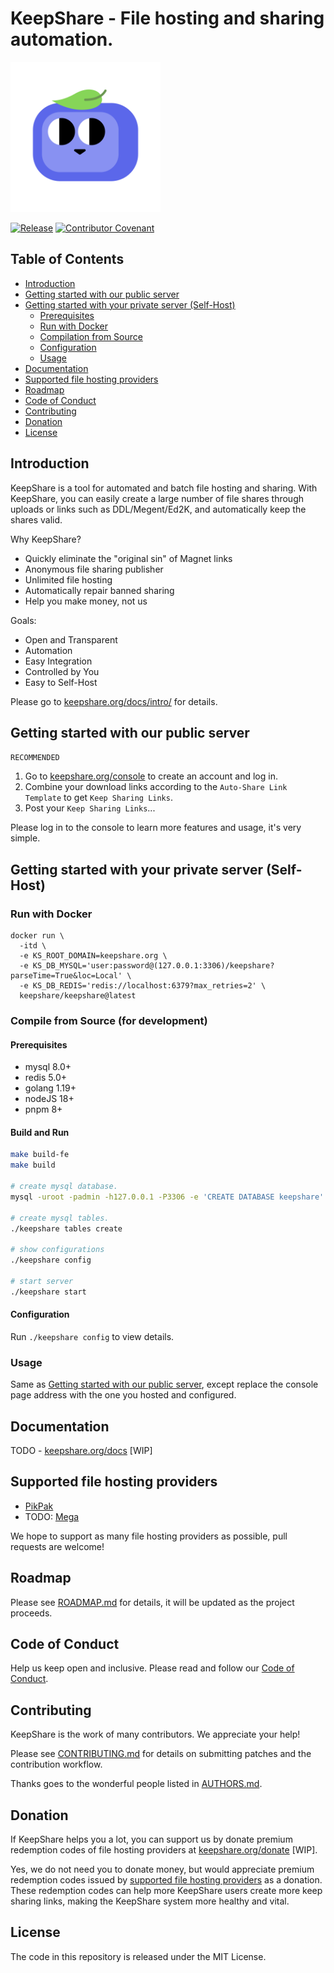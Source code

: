 # KeepShare - File hosting and sharing automation.

<img width="240" src="docs/logo.png">

[![Release](https://img.shields.io/github/release/KeepShareOrg/keepshare.svg?style=flat-square)](https://github.com/KeepShareOrg/keepshare/releases)
[![Contributor Covenant](https://img.shields.io/badge/Contributor%20Covenant-2.1-4baaaa.svg)](CODE_OF_CONDUCT.md)

## Table of Contents

- [Introduction](#introduction)
- [Getting started with our public server](#getting-started-with-our-public-server)
- [Getting started with your private server (Self-Host)](#getting-started-with-your-private-server-self-host)
    - [Prerequisites](#prerequisites)
    - [Run with Docker](#run-with-docker)
    - [Compilation from Source](#compilation-from-source)
    - [Configuration](#configuration)
    - [Usage](#usage)
- [Documentation](#documentation)
- [Supported file hosting providers](#supported-file-hosting-providers)
- [Roadmap](#roadmap)
- [Code of Conduct](#code-of-conduct)
- [Contributing](#contributing)
- [Donation](#donation)
- [License](#license)

## Introduction

KeepShare is a tool for automated and batch file hosting and sharing. With KeepShare, you can easily create a large number of file shares through uploads or links such as DDL/Megent/Ed2K, and automatically keep the shares valid.

Why KeepShare?
- Quickly eliminate the "original sin" of Magnet links
- Anonymous file sharing publisher
- Unlimited file hosting
- Automatically repair banned sharing
- Help you make money, not us

Goals:
- Open and Transparent
- Automation
- Easy Integration
- Controlled by You
- Easy to Self-Host

Please go to [keepshare.org/docs/intro/](https://keepshare.org/docs/intro/) for details.

## Getting started with our public server

`RECOMMENDED`

1. Go to [keepshare.org/console](https://keepshare.org/console) to create an account and log in.
2. Combine your download links according to the `Auto-Share Link Template` to get `Keep Sharing Links`.
3. Post your `Keep Sharing Links`...

Please log in to the console to learn more features and usage, it's very simple.

## Getting started with your private server (Self-Host)

### Run with Docker

```
docker run \
  -itd \
  -e KS_ROOT_DOMAIN=keepshare.org \
  -e KS_DB_MYSQL='user:password@(127.0.0.1:3306)/keepshare?parseTime=True&loc=Local' \
  -e KS_DB_REDIS='redis://localhost:6379?max_retries=2' \
  keepshare/keepshare@latest
```

### Compile from Source (for development)

#### Prerequisites

- mysql 8.0+
- redis 5.0+
- golang 1.19+
- nodeJS 18+
- pnpm 8+

#### Build and Run

``` bash
make build-fe
make build

# create mysql database.
mysql -uroot -padmin -h127.0.0.1 -P3306 -e 'CREATE DATABASE keepshare'

# create mysql tables.
./keepshare tables create

# show configurations
./keepshare config

# start server
./keepshare start
```

#### Configuration

Run `./keepshare config` to view details.

### Usage

Same as [Getting started with our public server](#getting-started-with-our-public-server), except replace the console page address with the one you hosted and configured.

## Documentation

TODO - [keepshare.org/docs](https://keepshare.org/docs) [WIP]

## Supported file hosting providers

- [PikPak](https://mypikpak.com/)
- TODO: [Mega](https://mega.io/)

We hope to support as many file hosting providers as possible, pull requests are welcome!

## Roadmap

Please see [ROADMAP.md](ROADMAP.md) for details, it will be updated as the project proceeds.

## Code of Conduct

Help us keep open and inclusive. Please read and follow our [Code of Conduct](CODE_OF_CONDUCT.md).

## Contributing

KeepShare is the work of many contributors. We appreciate your help!

Please see [CONTRIBUTING.md](CONTRIBUTING.md) for details on submitting patches and the contribution workflow.

Thanks goes to the wonderful people listed in [AUTHORS.md](AUTHORS.md).

## Donation

If KeepShare helps you a lot, you can support us by donate premium redemption codes of file hosting providers at [keepshare.org/donate](https://keepshare.org/donate) [WIP].

Yes, we do not need you to donate money, but would appreciate premium redemption codes issued by [supported file hosting providers](#supported-file-hosting-providers) as a donation. These redemption codes can help more KeepShare users create more keep sharing links, making the KeepShare system more healthy and vital.

## License

The code in this repository is released under the MIT License.
